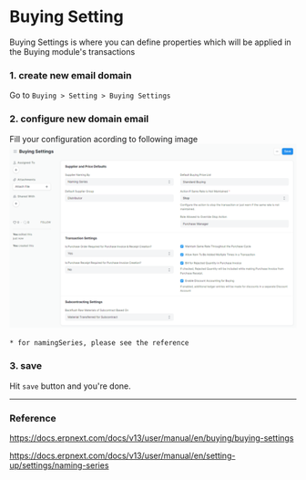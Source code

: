 #  Buying Setting
Buying Settings is where you can define properties which will be applied in the Buying module's transactions

### 1. create new email domain 
Go to `Buying > Setting > Buying Settings` 

### 2. configure new domain email 
Fill your configuration acording to following image
![alt text](../assets/buying01.PNG "Title")

    * for namingSeries, please see the reference

### 3. save
Hit `save` button and you're done.

----------------------

### Reference
https://docs.erpnext.com/docs/v13/user/manual/en/buying/buying-settings

https://docs.erpnext.com/docs/v13/user/manual/en/setting-up/settings/naming-series
